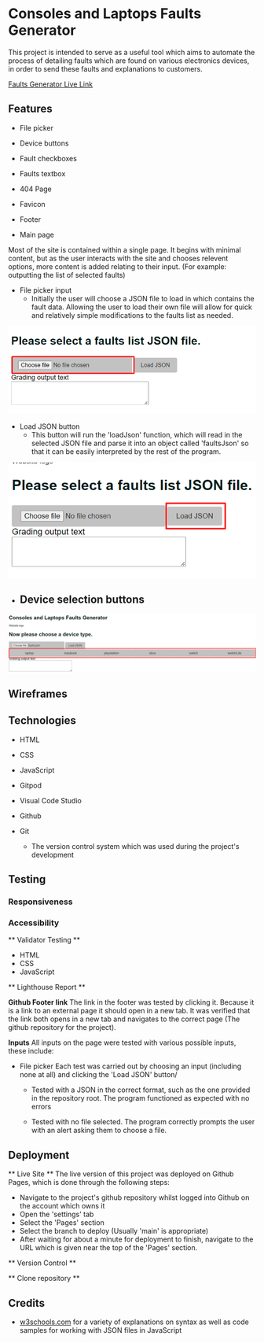 # Consoles and Laptops Faults Generator
This project is intended to serve as a useful tool which aims to automate the process of detailing faults which are found on various electronics devices, in order to send these faults and explanations to customers.

[Faults Generator Live Link](https://fwiffoplays.github.io/consoles-and-laptops-faults-generator/)

## Features
* File picker

* Device buttons

* Fault checkboxes

* Faults textbox

* 404 Page

* Favicon

* Footer

* Main page

Most of the site is contained within a single page. It begins with minimal content, but as the user interacts with the site and chooses relevent options, more content is added relating to their input. 
(For example: outputting the list of selected faults)

- File picker input
    - Initially the user will choose a JSON file to load in which contains the fault data. Allowing the user to load their own file will allow for quick and relatively simple modifications to the faults list as needed. 

![File picker input image](assets/images/readme/FilePicker.png)

- Load JSON button
    - This button will run the 'loadJson' function, which will read in the selected JSON file and parse it into an object called 'faultsJson' so that it can be easily interpreted by the rest of the program.

![Load button image](assets/images/readme/LoadButton.png)

- Device selection buttons
    -

![Device buttons image](assets/images/readme/DeviceButtons.png)




## Wireframes

## Technologies

- HTML

- CSS

- JavaScript

- Gitpod

- Visual Code Studio

- Github

- Git
    - The version control system which was used during the project's development

## Testing

### Responsiveness

### Accessibility

** Validator Testing **
- HTML
- CSS
- JavaScript

** Lighthouse Report **


**Github Footer link**
The link in the footer was tested by clicking it. Because it is a link to an external page it should open in a new tab.
It was verified that the link both opens in a new tab and navigates to the correct page (The github repository for the project).

**Inputs**
All inputs on the page were tested with various possible inputs, these include:

- File picker
Each test was carried out by choosing an input (including none at all) and clicking the 'Load JSON' button/
    - Tested with a JSON in the correct format, such as the one provided in the repository root. The program functioned as expected with no errors

    - Tested with no file selected. The program correctly prompts the user with an alert asking them to choose a file.

## Deployment
** Live Site **
The live version of this project was deployed on Github Pages, which is done through the following steps:
- Navigate to the project's github repository whilst logged into Github on the account which owns it
- Open the 'settings' tab
- Select the 'Pages' section
- Select the branch to deploy (Usually 'main' is appropriate)
- After waiting for about a minute for deployment to finish, navigate to the URL which is given near the top of the 'Pages' section.

** Version Control **

** Clone repository **

## Credits
    
- [w3schools.com](https://www.w3schools.com/js/js_json_intro.asp) for a variety of explanations on syntax as well as code samples for working with JSON files in JavaScript
